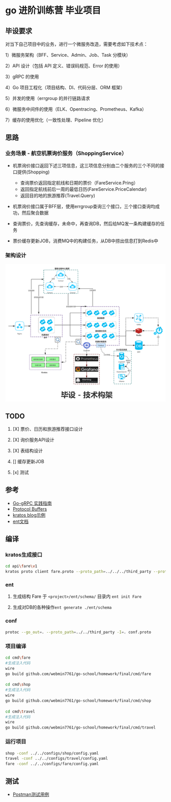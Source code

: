 # go 进阶训练营 毕业项目

## 毕设要求

对当下自己项目中的业务，进行一个微服务改造，需要考虑如下技术点：

1）微服务架构（BFF、Service、Admin、Job、Task 分模块）

2）API 设计（包括 API 定义、错误码规范、Error 的使用）

3）gRPC 的使用

4）Go 项目工程化（项目结构、DI、代码分层、ORM 框架）

5）并发的使用（errgroup 的并行链路请求

6）微服务中间件的使用（ELK、Opentracing、Prometheus、Kafka）

7）缓存的使用优化（一致性处理、Pipeline 优化）

## 思路

### 业务场景 - 航空机票询价服务（ShoppingService）

- 机票询价接口返回下述三项信息，这三项信息分别由二个服务的三个不同的接口提供(Shopping)

    - 查询票价返回指定航线和日期的票价（FareService.Pring）
    - 返回指定航线前后一周的最低日历(FareService.PriceCalendar)
    - 返回目的地的旅游推荐(Travel.Query)

- 机票询价接口属于BFF层，使用errgroup查询三个接口，三个接口查询均成功，然后聚合数据
- 查询票价，先查询缓存，未命中，再查询DB，然后给MQ发一条构建缓存的任务
- 票价缓存更新JOB，消费MQ中的构建任务，从DB中捞出信息打到Redis中

### 架构设计

![架构](doc/img/架构.png)

## TODO

1. [X] 票价、日历和旅游推荐接口设计

2. [X] 询价服务API设计

3. [X] 表结构设计

4. [] 缓存更新JOB

5. [x] 测试

## 参考

- [Go-gRPC 实践指南](https://www.bookstack.cn/read/go-grpc/summary.md)
- [Protocol Buffers](https://github.com/protocolbuffers/protobuf/releases)
- [kratos blog示例](https://github.com/go-kratos/kratos/blob/main/examples/blog)
- [ent文档](https://entgo.io/zh/docs/getting-started)

## 编译

### kratos生成接口

```sh
cd api\fare\v1
kratos proto client fare.proto --proto_path=../../../third_party --proto_path=../.. -I=.
```

### ent

1. 生成结构 Fare 于 `<project>/ent/schema/` 目录内 `ent init Fare`

2. 生成对DB的各种操作`ent generate ./ent/schema`

### conf

```sh
protoc --go_out=. --proto_path=../../third_party -I=. conf.proto
```

### 项目编译

```sh
cd cmd\fare
#生成注入代码
wire
go build github.com/webmin7761/go-school/homework/final/cmd/fare

cd cmd\shop
#生成注入代码
wire
go build github.com/webmin7761/go-school/homework/final/cmd/shop

cd cmd\travel
#生成注入代码
wire
go build github.com/webmin7761/go-school/homework/final/cmd/travel
```

### 运行项目

```sh
shop -conf ../../configs/shop/config.yaml 
travel -conf ../../configs/travel/config.yaml
fare -conf ../../configs/fare/config.yaml
```

## 测试

- [Postman测试用例](test/data/go-school-final.postman_collection.json)